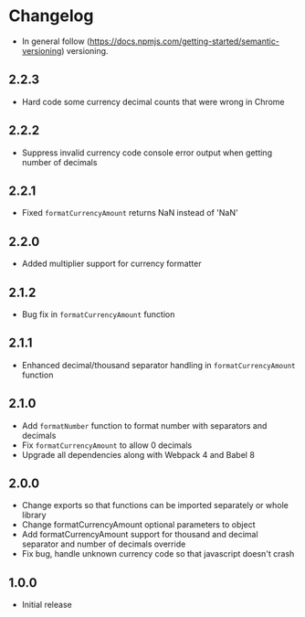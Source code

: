 # Changelog
* In general follow (https://docs.npmjs.com/getting-started/semantic-versioning) versioning.

## <next>

## 2.2.3
* Hard code some currency decimal counts that were wrong in Chrome

## 2.2.2
* Suppress invalid currency code console error output when getting number of decimals

## 2.2.1
* Fixed `formatCurrencyAmount` returns NaN instead of 'NaN'

## 2.2.0
* Added multiplier support for currency formatter

## 2.1.2
* Bug fix in `formatCurrencyAmount` function

## 2.1.1
* Enhanced decimal/thousand separator handling in `formatCurrencyAmount` function

## 2.1.0
* Add `formatNumber` function to format number with separators and decimals
* Fix `formatCurrencyAmount` to allow 0 decimals
* Upgrade all dependencies along with Webpack 4 and Babel 8

## 2.0.0
* Change exports so that functions can be imported separately or whole library
* Change formatCurrencyAmount optional parameters to object
* Add formatCurrencyAmount support for thousand and decimal separator and number of decimals override
* Fix bug, handle unknown currency code so that javascript doesn't crash

## 1.0.0
* Initial release
